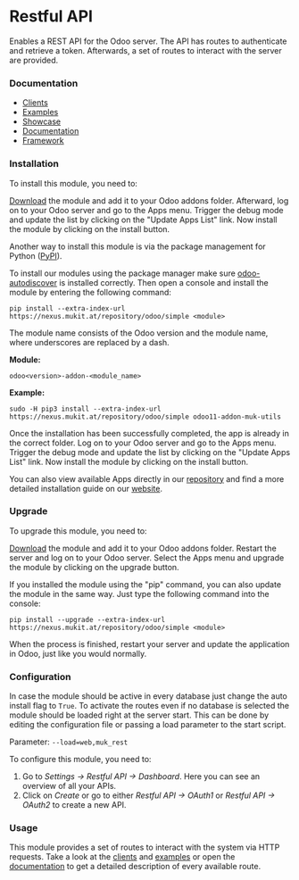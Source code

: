 # Restful API

Enables a REST API for the Odoo server. The API has routes to
authenticate and retrieve a token. Afterwards, a set of routes to
interact with the server are provided.

### Documentation

* [Clients]
* [Examples]
* [Showcase]
* [Documentation] 
* [Framework]

### Installation

To install this module, you need to:

[Download] the module and add it to your Odoo addons folder. Afterward,
log on to your Odoo server and go to the Apps menu. Trigger the debug
mode and update the list by clicking on the "Update Apps List" link. Now
install the module by clicking on the install button.

Another way to install this module is via the package management for
Python ([PyPI]).

To install our modules using the package manager make sure
[odoo-autodiscover] is installed correctly. Then open a console and
install the module by entering the following command:

`pip install --extra-index-url https://nexus.mukit.at/repository/odoo/simple <module>`

The module name consists of the Odoo version and the module name, where
underscores are replaced by a dash.

**Module:**

`odoo<version>-addon-<module_name>`

**Example:**

`sudo -H pip3 install --extra-index-url https://nexus.mukit.at/repository/odoo/simple odoo11-addon-muk-utils`

Once the installation has been successfully completed, the app is
already in the correct folder. Log on to your Odoo server and go to the
Apps menu. Trigger the debug mode and update the list by clicking on the
"Update Apps List" link. Now install the module by clicking on the
install button.

You can also view available Apps directly in our [repository] and find a
more detailed installation guide on our [website].

### Upgrade

To upgrade this module, you need to:

[Download] the module and add it to your Odoo addons folder. Restart the
server and log on to your Odoo server. Select the Apps menu and upgrade
the module by clicking on the upgrade button.

If you installed the module using the "pip" command, you can also update
the module in the same way. Just type the following command into the
console:

`pip install --upgrade --extra-index-url https://nexus.mukit.at/repository/odoo/simple <module>`

When the process is finished, restart your server and update the
application in Odoo, just like you would normally.

### Configuration

In case the module should be active in every database just change the
auto install flag to `True`. To activate the routes even if no database
is selected the module should be loaded right at the server start. This
can be done by editing the configuration file or passing a load
parameter to the start script.

Parameter: `--load=web,muk_rest`

To configure this module, you need to:

1.  Go to *Settings -\> Restful API -\> Dashboard*. Here you can see an
    overview of all your APIs.
2.  Click on *Create* or go to either *Restful API -\> OAuth1* or
    *Restful API -\> OAuth2* to create a new API.

### Usage

This module provides a set of routes to interact with the system via
HTTP requests. Take a look at the [clients] and [examples] or open the 
[documentation] to get a detailed description of every available route.

[Clients]: ./clients/clients.md
[Examples]: ./examples/examples.md
[Showcase]: ./showcase/showcase.md
[Documentation]: https://app.swaggerhub.com/apis/keshrath/muk_rest/3.0.0
[Framework]: ./framework/framework.md
[Download]: https://apps.odoo.com/apps/modules/12.0/muk_rest/
[clients]: https://github.com/muk-it/muk_docs/blob/12%2C0/muk_rest/clients/clients.md
[examples]: https://github.com/muk-it/muk_docs/blob/12%2C0/muk_rest/examples/examples.md
[documentation]: https://app.swaggerhub.com/apis/keshrath/muk_rest/docs/3.0.0/
[PyPI]: https://pypi.org/project/pip/
[odoo-autodiscover]: https://pypi.org/project/odoo-autodiscover/
[repository]: https://nexus.mukit.at/#browse/browse:odoo
[website]: https://mukit.at/page/open-source
[MuK IT]: https://www.mukit.at/